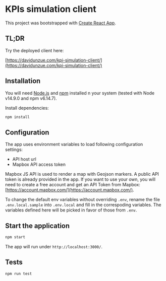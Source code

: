 # KPIs simulation client

This project was bootstrapped with [Create React App](https://github.com/facebook/create-react-app).

## TL;DR

Try the deployed client here:

[https://davidunzue.com/kpi-simulation-client/](https://davidunzue.com/kpi-simulation-client/)

## Installation

You will need [Node.js](https://nodejs.org/en/) and [npm](https://docs.npmjs.com/downloading-and-installing-node-js-and-npm) installed n your system (tested with Node v14.9.0 and npm v6.14.7).

Install dependencies:

```bash
npm install
```

## Configuration

The app uses environment variables to load following configuration settings:

- API host url
- Mapbox API access token

Mapbox JS API is used to render a map with Geojson markers. A public API token is already provided in the app. If you want to use your own, you will need to create a free account and get an API Token from Mapbox: [https://account.mapbox.com/](https://account.mapbox.com/).

To change the default env variables without overriding `.env`, rename the file `.env.local.sample` into `.env.local` and fill in the correspoding variables. The variables defined here will be picked in favor of those from `.env`.

## Start the application

```bash
npm start
```

The app will run under `http://localhost:3000/`.

## Tests

```bash
npm run test
```
